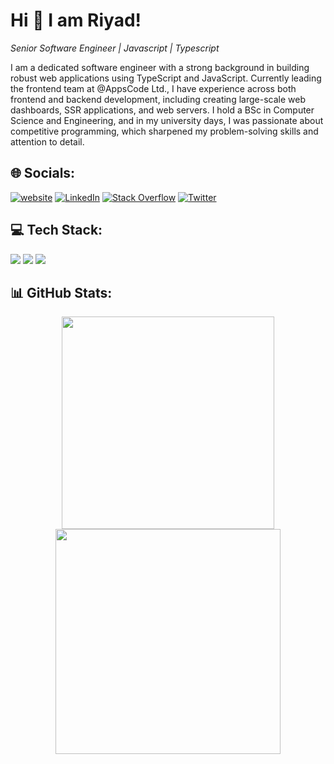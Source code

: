 # Hi 👋 I am Riyad!
*Senior Software Engineer | Javascript | Typescript*

I am a dedicated software engineer with a strong background in building robust web applications using TypeScript and JavaScript. Currently leading the frontend team at @AppsCode Ltd., I have experience across both frontend and backend development, including creating large-scale web dashboards, SSR applications, and web servers. I hold a BSc in Computer Science and Engineering, and in my university days, I was passionate about competitive programming, which sharpened my problem-solving skills and attention to detail.

## 🌐 Socials:
[![website](https://img.shields.io/badge/Portfolio-nurriyad.xyz-2648ff?style=flat&logo=google-chrome)](https://nurriyad.xyz) [![LinkedIn](https://img.shields.io/badge/LinkedIn-%230077B5.svg?logo=linkedin&logoColor=white)](https://linkedin.com/in/nur-riyad) [![Stack Overflow](https://img.shields.io/badge/-Stackoverflow-FE7A16?logo=stack-overflow&logoColor=white)](https://stackoverflow.com/users/16781395) [![Twitter](https://img.shields.io/badge/Twitter-%231DA1F2.svg?logo=Twitter&logoColor=white)](https://twitter.com/qdnvubp) 

## 💻 Tech Stack:
<img src="https://skillicons.dev/icons?i=js,ts,cpp,go&theme=dark&perline=4" />
<img src="https://skillicons.dev/icons?i=vite,vue,nuxt,react,next,firebase,html,tailwind,css&theme=dark" />
<img src="https://skillicons.dev/icons?i=nodejs,express,nest,postgres,mongodb,linux,docker,aws,cloudflare,kubernetes" />



## 📊 GitHub Stats:
<p align = "center">
  <img src = "https://github-readme-stats.vercel.app/api?username=nurriyad&theme=vue-dark&show_icons=true&hide_border=false&count_private=true" width="340" >
  <img src = "https://github-readme-streak-stats.herokuapp.com/?user=nurriyad&theme=vue-dark&hide_border=false" width="360" >
</p>

